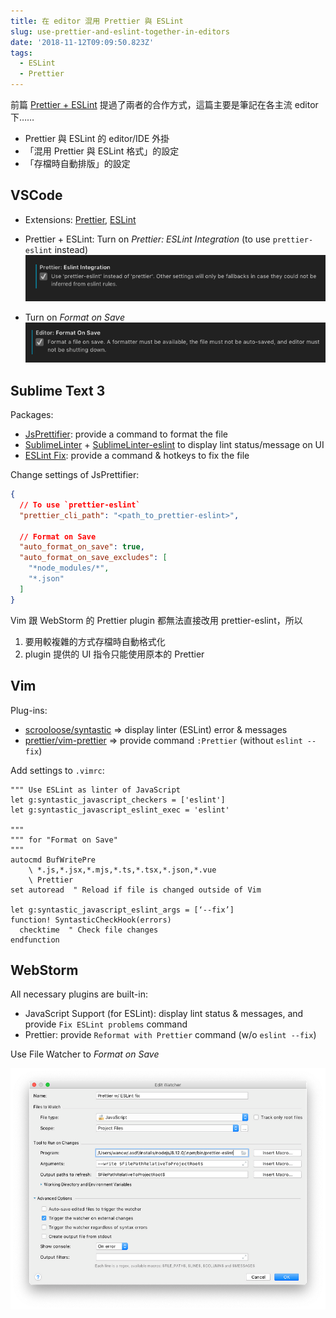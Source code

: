 ```yaml
---
title: 在 editor 混用 Prettier 與 ESLint
slug: use-prettier-and-eslint-together-in-editors
date: '2018-11-12T09:09:50.823Z'
tags:
  - ESLint
  - Prettier
---
```


前篇 [Prettier + ESLint](/posts/2018/11/use-prettier-with-eslint/) 提過了兩者的合作方式，這篇主要是筆記在各主流 editor 下……

*   Prettier 與 ESLint 的 editor/IDE 外掛
*   「混用 Prettier 與 ESLint 格式」的設定
*   「存檔時自動排版」的設定

## VSCode

*   Extensions: [Prettier](https://marketplace.visualstudio.com/items?itemName=esbenp.prettier-vscode), [ESLint](https://marketplace.visualstudio.com/items?itemName=dbaeumer.vscode-eslint)

*   Prettier + ESLint: Turn on _Prettier: ESLint Integration_ (to use `prettier-eslint` instead)
  ![](NRGAlk7qrt7Srjp0n8pnSA.png) 

* Turn on _Format on Save_
  ![](OlpZFjw6cNAVDLBmTsv7Hg.png)

## Sublime Text 3

Packages:

*   [JsPrettifier](https://packagecontrol.io/packages/JsPrettier): provide a command to format the file
*   [SublimeLinter](https://packagecontrol.io/packages/SublimeLinter) + [SublimeLinter-eslint](https://packagecontrol.io/packages/SublimeLinter-eslint) to display lint status/message on UI
*   [ESLint Fix](https://packagecontrol.io/packages/ESLint%20Fix): provide a command & hotkeys to fix the file

Change settings of JsPrettifier:

```json
{  
  // To use `prettier-eslint`
  "prettier_cli_path": "<path_to_prettier-eslint>",  
  
  // Format on Save
  "auto_format_on_save": true,  
  "auto_format_on_save_excludes": [  
    "*node_modules/*",  
    "*.json"  
  ]  
}
```

Vim 跟 WebStorm 的 Prettier plugin 都無法直接改用 prettier-eslint，所以

1.  要用較複雜的方式存檔時自動格式化
2.  plugin 提供的 UI 指令只能使用原本的 Prettier

## Vim

Plug-ins:

*   [scrooloose/syntastic](http://github.com/scrooloose/syntastic) ⇒ display linter (ESLint) error & messages
*   [prettier/vim-prettier](https://github.com/prettier/vim-prettier) ⇒ provide command `:Prettier` (without `eslint --fix`)

Add settings to `.vimrc`:

```vimrc
""" Use ESLint as linter of JavaScript
let g:syntastic_javascript_checkers = ['eslint']
let g:syntastic_javascript_eslint_exec = 'eslint'

"""
""" for "Format on Save"
"""
autocmd BufWritePre
    \ *.js,*.jsx,*.mjs,*.ts,*.tsx,*.json,*.vue
    \ Prettier
set autoread  " Reload if file is changed outside of Vim

let g:syntastic_javascript_eslint_args = [‘--fix’]
function! SyntasticCheckHook(errors)
  checktime  " Check file changes
endfunction
```
## WebStorm

All necessary plugins are built-in:

*   JavaScript Support (for ESLint): display lint status & messages, and provide `Fix ESLint problems` command
*   Prettier: provide `Reformat with Prettier` command (w/o `eslint --fix`)

Use File Watcher to _Format on Save_

![](VZ8mAAsTIQXeDrM35dinUA.png)